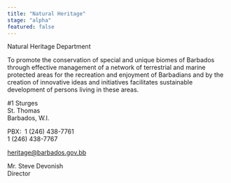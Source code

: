 ```yaml
---
title: "Natural Heritage"
stage: "alpha"
featured: false
---
```


Natural Heritage Department

To promote the conservation of special and unique biomes of Barbados through effective management of a network of terrestrial and marine protected areas for the recreation and enjoyment of Barbadians and by the creation of innovative ideas and initiatives facilitates sustainable development of persons living in these areas.

#1 Sturges  
St. Thomas  
Barbados, W.I.

PBX:  1 (246) 438-7761  
1 (246) 438-7767 

heritage@barbados.gov.bb

Mr. Steve Devonish  
Director